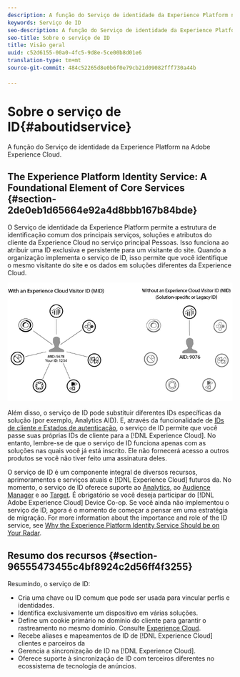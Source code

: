 ```yaml
---
description: A função do Serviço de identidade da Experience Platform na Adobe Experience Cloud.
keywords: Serviço de ID
seo-description: A função do Serviço de identidade da Experience Platform na Adobe Experience Cloud.
seo-title: Sobre o serviço de ID
title: Visão geral
uuid: c52d6155-00a0-4fc5-9d8e-5ce00b8d01e6
translation-type: tm+mt
source-git-commit: 484c52265d8e0b6f0e79cb21d09082fff730a44b

---
```



# Sobre o serviço de ID{#aboutidservice}

A função do Serviço de identidade da Experience Platform na Adobe Experience Cloud.

<!--
mcvid-functionality.xml
-->

## The Experience Platform Identity Service: A Foundational Element of Core Services {#section-2de0eb1d65664e92a4d8bbb167b84bde}

O Serviço de identidade da Experience Platform permite a estrutura de identificação comum dos principais serviços, soluções e atributos do cliente da Experience Cloud no serviço principal Pessoas. Isso funciona ao atribuir uma ID exclusiva e persistente para um visitante do site. Quando a organização implementa o serviço de ID, isso permite que você identifique o mesmo visitante do site e os dados em soluções diferentes da Experience Cloud.

![](assets/ecid.png)

Além disso, o serviço de ID pode substituir diferentes IDs específicas da solução (por exemplo, Analytics AID). E, através da funcionalidade de [IDs de cliente e Estados de autenticação](../reference/authenticated-state.md), o serviço de ID permite que você passe suas próprias IDs de cliente para a [!DNL Experience Cloud]. No entanto, lembre-se de que o serviço de ID funciona apenas com as soluções nas quais você já está inscrito. Ele não fornecerá acesso a outros produtos se você não tiver feito uma assinatura deles.

O serviço de ID é um componente integral de diversos recursos, aprimoramentos e serviços atuais e [!DNL Experience Cloud] futuros da. No momento, o serviço de ID oferece suporte ao [Analytics](http://www.adobe.com/marketing-cloud/web-analytics.html), ao [Audience Manager](http://www.adobe.com/marketing-cloud/data-management-platform.html) e ao [Target](http://www.adobe.com/marketing-cloud/testing-targeting.html). É obrigatório se você deseja participar do [!DNL Adobe Experience Cloud] Device Co-op. Se você ainda não implementou o serviço de ID, agora é o momento de começar a pensar em uma estratégia de migração. For more information about the importance and role of the ID service, see [Why the Experience Platform Identity Service Should be on Your Radar](http://blogs.adobe.com/digitalmarketing/analytics/why-new-adobe-marketing-cloud-id-service-should-be-on-your-radar/).

## Resumo dos recursos {#section-96555473455c4bf8924c2d56ff4f3255}

Resumindo, o serviço de ID:

* Cria uma chave ou ID comum que pode ser usada para vincular perfis e identidades.
* Identifica exclusivamente um dispositivo em várias soluções.
* Define um cookie primário no domínio do cliente para garantir o rastreamento no mesmo domínio. Consulte [Experience Cloud](../introduction/cookies.md).
* Recebe aliases e mapeamentos de ID de [!DNL Experience Cloud] clientes e parceiros da
* Gerencia a sincronização de ID na [!DNL Experience Cloud].
* Oferece suporte à sincronização de ID com terceiros diferentes no ecossistema de tecnologia de anúncios.
